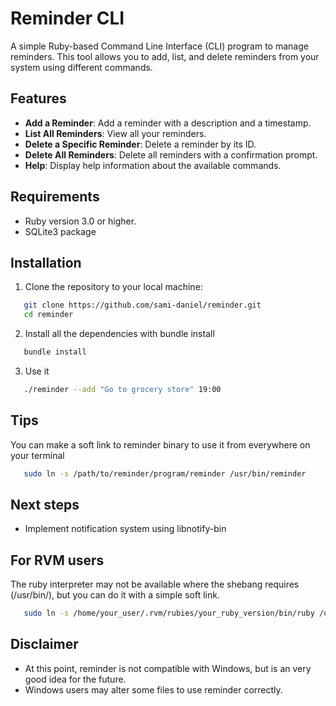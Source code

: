 # Reminder CLI

A simple Ruby-based Command Line Interface (CLI) program to manage reminders. This tool allows you to add, list, and delete reminders from your system using different commands.

## Features

- **Add a Reminder**: Add a reminder with a description and a timestamp.
- **List All Reminders**: View all your reminders.
- **Delete a Specific Reminder**: Delete a reminder by its ID.
- **Delete All Reminders**: Delete all reminders with a confirmation prompt.
- **Help**: Display help information about the available commands.

## Requirements

- Ruby version 3.0 or higher.
- SQLite3 package

## Installation

1. Clone the repository to your local machine:
```bash
   git clone https://github.com/sami-daniel/reminder.git
   cd reminder
```

2. Install all the dependencies with bundle install
```bash
   bundle install
```

3. Use it
```bash
   ./reminder --add "Go to grocery store" 19:00
```

## Tips

You can make a soft link to reminder binary to use it from everywhere on your terminal

```bash
   sudo ln -s /path/to/reminder/program/reminder /usr/bin/reminder
```

## Next steps

- Implement notification system using libnotify-bin

## For RVM users

The ruby interpreter may not be available where the shebang requires (/usr/bin/), but you 
can do it with a simple soft link.
```bash
   sudo ln -s /home/your_user/.rvm/rubies/your_ruby_version/bin/ruby /usr/bin/ruby
```


## Disclaimer
- At this point, reminder is not compatible with Windows, but is an very good idea for the future.
- Windows users may alter some files to use reminder correctly.
